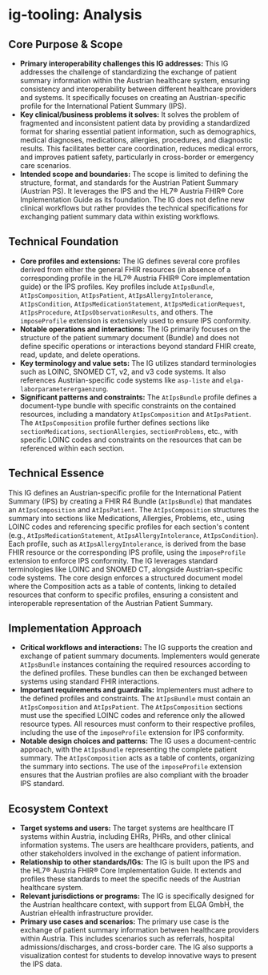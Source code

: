# ig-tooling: Analysis

## Core Purpose & Scope

-   **Primary interoperability challenges this IG addresses:** This IG addresses the challenge of standardizing the exchange of patient summary information within the Austrian healthcare system, ensuring consistency and interoperability between different healthcare providers and systems. It specifically focuses on creating an Austrian-specific profile for the International Patient Summary (IPS).
-   **Key clinical/business problems it solves:** It solves the problem of fragmented and inconsistent patient data by providing a standardized format for sharing essential patient information, such as demographics, medical diagnoses, medications, allergies, procedures, and diagnostic results. This facilitates better care coordination, reduces medical errors, and improves patient safety, particularly in cross-border or emergency care scenarios.
-   **Intended scope and boundaries:** The scope is limited to defining the structure, format, and standards for the Austrian Patient Summary (Austrian PS). It leverages the IPS and the HL7® Austria FHIR® Core Implementation Guide as its foundation. The IG does not define new clinical workflows but rather provides the technical specifications for exchanging patient summary data within existing workflows.

## Technical Foundation

-   **Core profiles and extensions:** The IG defines several core profiles derived from either the general FHIR resources (in absence of a corresponding profile in the HL7® Austria FHIR® Core implementation guide) or the IPS profiles. Key profiles include `AtIpsBundle`, `AtIpsComposition`, `AtIpsPatient`, `AtIpsAllergyIntolerance`, `AtIpsCondition`, `AtIpsMedicationStatement`, `AtIpsMedicationRequest`, `AtIpsProcedure`, `AtIpsObservationResults`, and others. The `imposeProfile` extension is extensively used to ensure IPS conformity.
-   **Notable operations and interactions:** The IG primarily focuses on the structure of the patient summary document (Bundle) and does not define specific operations or interactions beyond standard FHIR create, read, update, and delete operations.
-   **Key terminology and value sets:** The IG utilizes standard terminologies such as LOINC, SNOMED CT, v2, and v3 code systems. It also references Austrian-specific code systems like `asp-liste` and `elga-laborparameterergaenzung`.
-   **Significant patterns and constraints:** The `AtIpsBundle` profile defines a document-type bundle with specific constraints on the contained resources, including a mandatory `AtIpsComposition` and `AtIpsPatient`. The `AtIpsComposition` profile further defines sections like `sectionMedications`, `sectionAllergies`, `sectionProblems`, etc., with specific LOINC codes and constraints on the resources that can be referenced within each section.

## Technical Essence

This IG defines an Austrian-specific profile for the International Patient Summary (IPS) by creating a FHIR R4 Bundle (`AtIpsBundle`) that mandates an `AtIpsComposition` and `AtIpsPatient`. The `AtIpsComposition` structures the summary into sections like Medications, Allergies, Problems, etc., using LOINC codes and referencing specific profiles for each section's content (e.g., `AtIpsMedicationStatement`, `AtIpsAllergyIntolerance`, `AtIpsCondition`). Each profile, such as `AtIpsAllergyIntolerance`, is derived from the base FHIR resource or the corresponding IPS profile, using the `imposeProfile` extension to enforce IPS conformity. The IG leverages standard terminologies like LOINC and SNOMED CT, alongside Austrian-specific code systems. The core design enforces a structured document model where the Composition acts as a table of contents, linking to detailed resources that conform to specific profiles, ensuring a consistent and interoperable representation of the Austrian Patient Summary.

## Implementation Approach

-   **Critical workflows and interactions:** The IG supports the creation and exchange of patient summary documents. Implementers would generate `AtIpsBundle` instances containing the required resources according to the defined profiles. These bundles can then be exchanged between systems using standard FHIR interactions.
-   **Important requirements and guardrails:** Implementers must adhere to the defined profiles and constraints. The `AtIpsBundle` must contain an `AtIpsComposition` and `AtIpsPatient`. The `AtIpsComposition` sections must use the specified LOINC codes and reference only the allowed resource types. All resources must conform to their respective profiles, including the use of the `imposeProfile` extension for IPS conformity.
-   **Notable design choices and patterns:** The IG uses a document-centric approach, with the `AtIpsBundle` representing the complete patient summary. The `AtIpsComposition` acts as a table of contents, organizing the summary into sections. The use of the `imposeProfile` extension ensures that the Austrian profiles are also compliant with the broader IPS standard.

## Ecosystem Context

-   **Target systems and users:** The target systems are healthcare IT systems within Austria, including EHRs, PHRs, and other clinical information systems. The users are healthcare providers, patients, and other stakeholders involved in the exchange of patient information.
-   **Relationship to other standards/IGs:** The IG is built upon the IPS and the HL7® Austria FHIR® Core Implementation Guide. It extends and profiles these standards to meet the specific needs of the Austrian healthcare system.
-   **Relevant jurisdictions or programs:** The IG is specifically designed for the Austrian healthcare context, with support from ELGA GmbH, the Austrian eHealth infrastructure provider.
-   **Primary use cases and scenarios:** The primary use case is the exchange of patient summary information between healthcare providers within Austria. This includes scenarios such as referrals, hospital admissions/discharges, and cross-border care. The IG also supports a visualization contest for students to develop innovative ways to present the IPS data.
